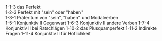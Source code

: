 1-1-3  das Perfekt  
1-2-3  Perfekt mit "sein" oder "haben"  
1-3-1  Präteritum von "sein", "haben" und Modalverben  
1-5-1  Konjunktiv II Gegenwart
1-6-3  Konjunktiv II andere Verben
1-7-4  Konjunktiv II bei Ratschlägen
1-10-2 das Plusquamperfekt
1-11-2 Indirekte Fragen
1-11-4 Konjunktiv II für Höflichkeit

